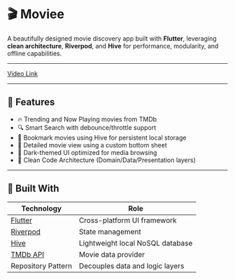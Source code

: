 # 🎬 Moviee

A beautifully designed movie discovery app built with **Flutter**, leveraging **clean architecture**, **Riverpod**, and **Hive** for performance, modularity, and offline capabilities.



---
[Video Link](https://drive.google.com/file/d/1vDffum-KOG6czRgvmMjuIRs_KsjeWS_p/view?usp=drive_link)



---

## 🚀 Features

- 🔥 Trending and Now Playing movies from TMDb
- 🔍 Smart Search with debounce/throttle support
- 📌 Bookmark movies using Hive for persistent local storage
- 📄 Detailed movie view using a custom bottom sheet
- 🌙 Dark-themed UI optimized for media browsing
- 🧼 Clean Code Architecture (Domain/Data/Presentation layers)

---

## 🧱 Built With

| Technology     | Role                                      |
|----------------|-------------------------------------------|
| [Flutter](https://flutter.dev) | Cross-platform UI framework            |
| [Riverpod](https://riverpod.dev) | State management                      |
| [Hive](https://docs.hivedb.dev/) | Lightweight local NoSQL database      |
| [TMDb API](https://www.themoviedb.org/documentation/api) | Movie data provider                   |
| Repository Pattern | Decouples data and logic layers          |

